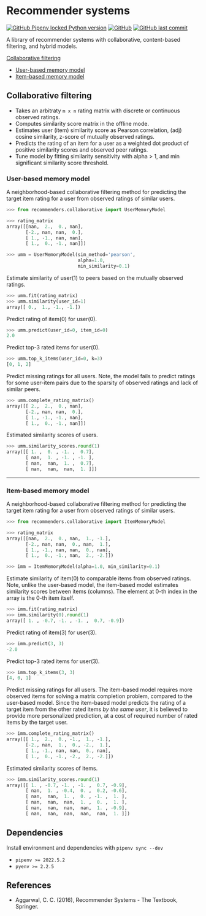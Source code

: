 # Recommender systems

[![GitHub Pipenv locked Python version](https://img.shields.io/github/pipenv/locked/python-version/olekssy/recommender-primer)](Pipfile)
[![GitHub](https://img.shields.io/github/license/olekssy/recommender-primer)](LICENSE)
[![GitHub last commit](https://img.shields.io/github/last-commit/olekssy/recommender-primer)](https://github.com/olekssy/recommender-primer/commits/main)

A library of recommender systems with collaborative, content-based filtering, and hybrid models.

[Collaborative filtering](#collaborative-filtering)

* [User-based memory model](#user-based-memory-model)
* [Item-based memory model](#item-based-memory-model)

## Collaborative filtering

* Takes an arbitraty `m x n` rating matrix with discrete or continuous observed ratings.
* Computes similarity score matrix in the offline mode.
* Estimates user (item) similarity score as Pearson correlation, (adj) cosine similarity, z-score of mutually observed ratings.
* Predicts the rating of an item for a user as a weighted dot product of positive similarity scores and observed peer ratings.
* Tune model by fitting similarity sensitivity with alpha > 1, and min significant similarity score threshold.

### User-based memory model

A neighborhood-based collaborative filtering method for predicting the target item rating for a user from observed ratings of similar users.

```python
>>> from recommenders.collaborative import UserMemoryModel

>>> rating_matrix
array([[nan,  2.,  0., nan],
       [-2., nan, nan,  0.],
       [ 1., -1., nan, nan],
       [ 1.,  0., -1., nan]])

>>> umm = UserMemoryModel(sim_method='pearson',
                          alpha=1.0,
                          min_similarity=0.1)
```

Estimate similarity of user(1) to peers based on the mutually observed ratings.

```python
>>> umm.fit(rating_matrix)
>>> umm.similarity(user_id=1)
array([ 0.,  1., -1., -1.])
```

Predict rating of item(0) for user(0).

```python
>>> umm.predict(user_id=0, item_id=0)
2.0
```

Predict top-3 rated items for user(0).

```python
>>> umm.top_k_items(user_id=0, k=3)
[0, 1, 2]
```

Predict missing ratings for all users.
Note, the model fails to predict ratings for some user-item pairs due to the sparsity of observed ratings and lack of similar peers.

```python
>>> umm.complete_rating_matrix()
array([[ 2.,  2.,  0., nan],
       [-2., nan, nan,  0.],
       [ 1., -1., -1., nan],
       [ 1.,  0., -1., nan]])
```

Estimated similarity scores of users.

```python
>>> umm.similarity_scores.round(1)
array([[ 1. ,  0. , -1. ,  0.7],
       [ nan,  1. , -1. , -1. ],
       [ nan,  nan,  1. ,  0.7],
       [ nan,  nan,  nan,  1. ]])
```

---

### Item-based memory model

A neighborhood-based collaborative filtering method for predicting the target item rating for a user from observed ratings of similar users.

```python
>>> from recommenders.collaborative import ItemMemoryModel

>>> rating_matrix
array([[nan,  2.,  0., nan,  1., -1.],
       [-2., nan, nan,  0., nan,  1.],
       [ 1., -1., nan, nan,  0., nan],
       [ 1.,  0., -1., nan,  2., -2.]])

>>> imm = ItemMemoryModel(alpha=1.0, min_similarity=0.1)
```

Estimate similarity of item(0) to comparable items from observed ratings.
Note, unlike the user-based model, the item-based model estimates similarity scores between items (columns).
The element at 0-th index in the array is the 0-th item itself.

```python
>>> imm.fit(rating_matrix)
>>> imm.similarity(0).round(1)
array([ 1. , -0.7, -1. , -1. ,  0.7, -0.9])
```

Predict rating of item(3) for user(3).

```python
>>> imm.predict(3, 3)
-2.0
```

Predict top-3 rated items for user(3).

```python
>>> imm.top_k_items(3, 3)
[4, 0, 1]
```

Predict missing ratings for all users.
The item-based model requires more observed items for solving a matrix completion problem, compared to the user-based model.
Since the item-based model predicts the rating of a target item from the other rated items _by the same user_, it is believed to provide more personalized prediction, at a cost of required number of rated items by the target user.

```python
>>> imm.complete_rating_matrix()
array([[ 1.,  2.,  0., -1.,  1., -1.],
       [-2., nan,  1.,  0., -2.,  1.],
       [ 1., -1., nan, nan,  0., nan],
       [ 1.,  0., -1., -2.,  2., -2.]])
```

Estimated similarity scores of items.

```python
>>> imm.similarity_scores.round(1)
array([[ 1. , -0.7, -1. , -1. ,  0.7, -0.9],
       [ nan,  1. , -0.4,  0. ,  0.2, -0.6],
       [ nan,  nan,  1. ,  0. , -1. ,  1. ],
       [ nan,  nan,  nan,  1. ,  0. ,  1. ],
       [ nan,  nan,  nan,  nan,  1. , -0.9],
       [ nan,  nan,  nan,  nan,  nan,  1. ]])
```

## Dependencies

Install environment and dependencies with `pipenv sync --dev`

* `pipenv >= 2022.5.2`
* `pyenv >= 2.2.5`

## References

* Aggarwal, C. C. (2016), Recommender Systems - The Textbook, Springer.
